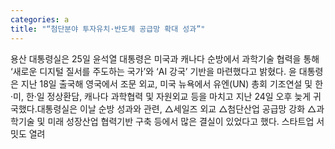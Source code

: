 ```yaml
---
categories: a
title: "“첨단분야 투자유치·반도체 공급망 확대 성과”"
---
```

용산 대통령실은 25일 윤석열 대통령은 미국과 캐나다 순방에서 과학기술 협력을 통해 ‘새로운 디지털 질서를 주도하는 국가’와 ‘AI 강국’ 기반을 마련했다고 밝혔다. 윤 대통령은 지난 18일 출국해 영국에서 조문 외교, 미국 뉴욕에서 유엔(UN) 총회 기조연설 및 한·미, 한·일 정상환담, 캐나다 과학협력 및 자원외교 등을 마치고 지난 24일 오후 늦게 귀국했다.대통령실은 이날 순방 성과와 관련, △세일즈 외교 △첨단산업 공급망 강화 △과학기술 및 미래 성장산업 협력기반 구축 등에서 많은 결실이 있었다고 했다. 스타트업 서밋도 열려